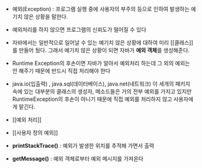 - 예외(Exception) : 프로그램 실행 중에 사용자의 부주의 등으로 인하여 발생하는 예기치 않은 상황을 말한다.
- 예외처리를 하지 않으면 프로그램의 신뢰도가 떨어질 수 있다
- 자바에서는 일반적으로 일어날 수 있는 예기치 않은 상황에 대하여 미리 [[클래스]]를 만들어 뒀다. 그래서 예기치 않은 상황이 되면 자바가 **예외 객체**를 생성해준다.
- Runtime Exception의 후손이면 자바가 알아서 예외처리 하는데 그 외의 예외는 안 해주기 때문에 반드시 직접 처리해야 한다
- java.io(입출력) , java.sql(데이터베이스), java.net(네트워크) 이 세개의 패키지 속에 있는 대부분의 클래스의 생성자, 메소드들은 거의 전부 예외를 가지고 있지만 RuntimeException의 후손이 아니기 때문에 직접 예외를 처리하지 않고 사용자에게 맡긴다.

- [[예외 처리]]

- [[사용자 정의 예외]]

- **printStackTrace()** : 예외가 발생한 위치를 추적해 가면서 출력
- **getMessage()** : 예외 객체로부터 예외 메시지를 가져온다

